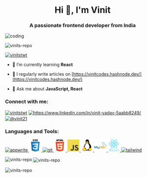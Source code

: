 <h1 align="center">Hi 👋, I'm Vinit</h1>
<h3 align="center">A passionate frontend developer from India</h3>
<img  src="https://img.freepik.com/free-photo/3d-rendering-kid-playing-digital-game_23-2150898496.jpg?size=338&ext=jpg&ga=GA1.1.1141335507.1717718400&semt=ais_user" alt="coding">

<p align="left"> <img src="https://komarev.com/ghpvc/?username=vinits-repo&label=Profile%20views&color=0e75b6&style=flat" alt="vinits-repo" /> </p>

<p align="left"> <a href="https://twitter.com/vinitstwt" target="blank"><img src="https://img.shields.io/twitter/follow/vinitstwt?logo=twitter&style=for-the-badge" alt="vinitstwt" /></a> </p>

- 🌱 I’m currently learning **React**

- 📝 I regularly write articles on [https://vinitcodes.hashnode.dev/](https://vinitcodes.hashnode.dev/)

- 💬 Ask me about **JavaScript, React**

<h3 align="left">Connect with me:</h3>
<p align="left">
<a href="https://twitter.com/vinitstwt" target="blank"><img align="center" src="https://raw.githubusercontent.com/rahuldkjain/github-profile-readme-generator/master/src/images/icons/Social/twitter.svg" alt="vinitstwt" height="30" width="40" /></a>
<a href="https://linkedin.com/in/https://www.linkedin.com/in/vinit-yadav-5aabb8249/" target="blank"><img align="center" src="https://raw.githubusercontent.com/rahuldkjain/github-profile-readme-generator/master/src/images/icons/Social/linked-in-alt.svg" alt="https://www.linkedin.com/in/vinit-yadav-5aabb8249/" height="30" width="40" /></a>
<a href="https://hashnode.com/@vinit21" target="blank"><img align="center" src="https://raw.githubusercontent.com/rahuldkjain/github-profile-readme-generator/master/src/images/icons/Social/hashnode.svg" alt="@vinit21" height="30" width="40" /></a>
</p>

<h3 align="left">Languages and Tools:</h3>
<p align="left"> <a href="https://appwrite.io" target="_blank" rel="noreferrer"> <img src="https://www.vectorlogo.zone/logos/appwriteio/appwriteio-icon.svg" alt="appwrite" width="40" height="40"/> </a> <a href="https://www.w3schools.com/css/" target="_blank" rel="noreferrer"> <img src="https://raw.githubusercontent.com/devicons/devicon/master/icons/css3/css3-original-wordmark.svg" alt="css3" width="40" height="40"/> </a> <a href="https://git-scm.com/" target="_blank" rel="noreferrer"> <img src="https://www.vectorlogo.zone/logos/git-scm/git-scm-icon.svg" alt="git" width="40" height="40"/> </a> <a href="https://www.w3.org/html/" target="_blank" rel="noreferrer"> <img src="https://raw.githubusercontent.com/devicons/devicon/master/icons/html5/html5-original-wordmark.svg" alt="html5" width="40" height="40"/> </a> <a href="https://developer.mozilla.org/en-US/docs/Web/JavaScript" target="_blank" rel="noreferrer"> <img src="https://raw.githubusercontent.com/devicons/devicon/master/icons/javascript/javascript-original.svg" alt="javascript" width="40" height="40"/> </a> <a href="https://www.linux.org/" target="_blank" rel="noreferrer"> <img src="https://raw.githubusercontent.com/devicons/devicon/master/icons/linux/linux-original.svg" alt="linux" width="40" height="40"/> </a> <a href="https://www.mysql.com/" target="_blank" rel="noreferrer"> <img src="https://raw.githubusercontent.com/devicons/devicon/master/icons/mysql/mysql-original-wordmark.svg" alt="mysql" width="40" height="40"/> </a> <a href="https://reactjs.org/" target="_blank" rel="noreferrer"> <img src="https://raw.githubusercontent.com/devicons/devicon/master/icons/react/react-original-wordmark.svg" alt="react" width="40" height="40"/> </a> <a href="https://tailwindcss.com/" target="_blank" rel="noreferrer"> <img src="https://www.vectorlogo.zone/logos/tailwindcss/tailwindcss-icon.svg" alt="tailwind" width="40" height="40"/> </a> </p>

<p><img align="left" src="https://github-readme-stats.vercel.app/api/top-langs?username=vinits-repo&show_icons=true&locale=en&layout=compact" alt="vinits-repo" /></p>

<p>&nbsp;<img align="center" src="https://github-readme-stats.vercel.app/api?username=vinits-repo&show_icons=true&locale=en" alt="vinits-repo" /></p>

<p><img align="center" src="https://github-readme-streak-stats.herokuapp.com/?user=vinits-repo&" alt="vinits-repo" /></p>
